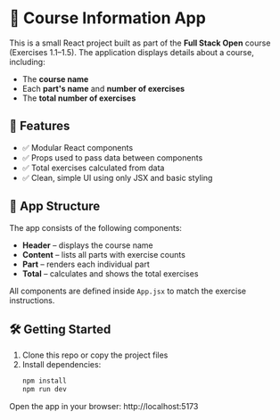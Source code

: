 # 📘 Course Information App

This is a small React project built as part of the **Full Stack Open** course (Exercises 1.1–1.5). The application displays details about a course, including: 
- The **course name**
- Each **part's name** and **number of exercises**
- The **total number of exercises**

## 🚀 Features
- ✅ Modular React components  
- ✅ Props used to pass data between components  
- ✅ Total exercises calculated from data  
- ✅ Clean, simple UI using only JSX and basic styling

## 🧱 App Structure
The app consists of the following components:
- **Header** – displays the course name  
- **Content** – lists all parts with exercise counts  
- **Part** – renders each individual part  
- **Total** – calculates and shows the total exercises

All components are defined inside `App.jsx` to match the exercise instructions.

## 🛠️ Getting Started
1. Clone this repo or copy the project files  
2. Install dependencies:
   ```bash
   npm install
   npm run dev
Open the app in your browser:
http://localhost:5173
